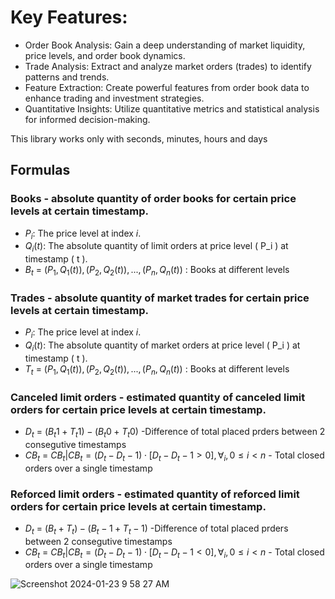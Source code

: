 # Key Features:

* Order Book Analysis: Gain a deep understanding of market liquidity, price levels, and order book dynamics.
* Trade Analysis: Extract and analyze market orders (trades) to identify patterns and trends.
* Feature Extraction: Create powerful features from order book data to enhance trading and investment strategies.
* Quantitative Insights: Utilize quantitative metrics and statistical analysis for informed decision-making.


This library works only with seconds, minutes, hours and days

## Formulas

### Books - absolute quantity of order books for certain price levels at certain timestamp.
- $P_i$: The price level at index $i$.
- $Q_i(t)$: The absolute quantity of limit orders at price level \( P_i \) at timestamp \( t \).
- $B_t$ = ${(P_1, Q_1(t)), (P_2, Q_2(t)), ... , (P_n, Q_n(t))}$ : Books at different levels
### Trades - absolute quantity of market trades for certain price levels at certain timestamp.
- $P_i$: The price level at index $i$.
- $Q_i(t)$: The absolute quantity of market orders at price level \( P_i \) at timestamp \( t \).
- $T_t$ = ${(P_1, Q_1(t)), (P_2, Q_2(t)), ... , (P_n, Q_n(t))}$ : Books at different levels
### Canceled limit orders - estimated quantity of canceled limit orders for certain price levels at certain timestamp.
- $D_t$ = ${ (B_t1 + T_t1 ) - ( B_t0 + T_t0 ) }$   -Difference of total placed prders between 2 consegutive timestamps
- $CB_t$ = ${CB_t | CB_t = (D_t - D_t-1) ⋅ [D_t - D_t-1 > 0], ∀_i, 0 ≤ i < n}$ - Total closed orders over a single timestamp 
### Reforced limit orders - estimated quantity of reforced limit orders for certain price levels at certain timestamp.
- $D_t$ = ${ (B_t + T_t ) - ( B_t-1 + T_t-1 ) }$   -Difference of total placed prders between 2 consegutive timestamps
- $CB_t$ = ${CB_t | CB_t = (D_t - D_t-1) ⋅ [D_t - D_t-1 < 0], ∀_i, 0 ≤ i < n}$ - Total closed orders over a single timestamp 




![Screenshot 2024-01-23 9 58 27 AM](https://github.com/badcoder-cloud/TradeFeatureEngine/assets/136728020/1ac74fa2-7aff-4fef-a100-7d67ce9894a5)

